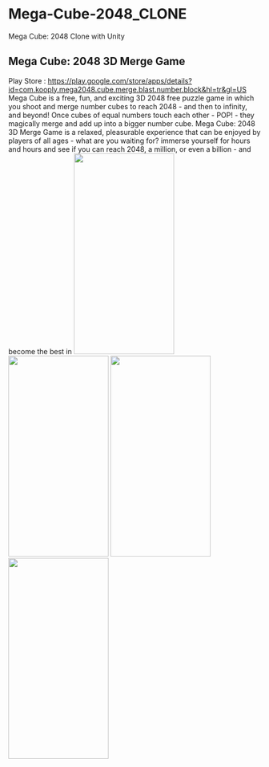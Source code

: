 # Mega-Cube-2048_CLONE
Mega Cube: 2048 Clone with Unity

## Mega Cube: 2048 3D Merge Game
Play Store : https://play.google.com/store/apps/details?id=com.kooply.mega2048.cube.merge.blast.number.block&hl=tr&gl=US
Mega Cube is a free, fun, and exciting 3D 2048 free puzzle game in which you shoot and merge number cubes to reach 2048 - and then to infinity, and beyond! Once cubes of equal numbers touch each other - POP! - they magically merge and add up into a bigger number cube. Mega Cube: 2048 3D Merge Game is a relaxed, pleasurable experience that can be enjoyed by players of all ages - what are you waiting for? immerse yourself for hours and hours and see if you can reach 2048, a million, or even a billion - and become the best in
<img src= "https://user-images.githubusercontent.com/60680749/172640171-61e4ed5e-5c54-4248-be84-ddd8b0a0c1ac.png" width="200" height="400">
<img src= "https://user-images.githubusercontent.com/60680749/172640193-bda215fa-0c78-4707-a2d3-72ea5c622f38.png" width="200" height="400">
<img src= "https://user-images.githubusercontent.com/60680749/172640212-395f4830-974e-481d-8374-06d4ebcf9985.png" width="200" height="400">
<img src= "https://user-images.githubusercontent.com/60680749/172640233-6eb46d42-4cbd-4271-bba3-f54d9ee1e31d.png" width="200" height="400">
